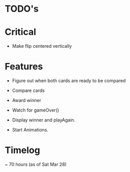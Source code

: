 # TODO's

# Critical
- Make flip centered vertically


# Features
- Figure out when both cards are ready to be compared
- Compare cards
- Award winner
- Watch for gameOver()
- Display winner and playAgain.

- Start Animations.

# Timelog
~ 70 hours (as of Sat Mar 28)